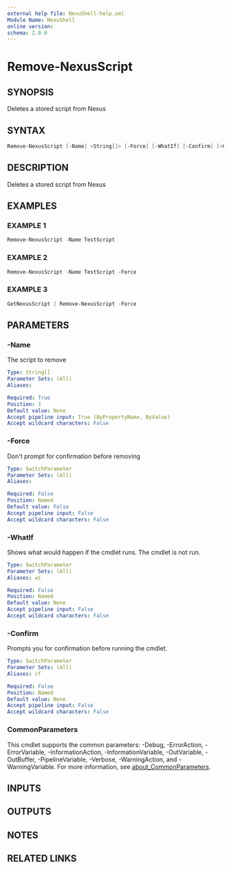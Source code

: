 ```yaml
---
external help file: NexuShell-help.xml
Module Name: NexuShell
online version:
schema: 2.0.0
---
```


# Remove-NexusScript

## SYNOPSIS

Deletes a stored script from Nexus

## SYNTAX

```powershell
Remove-NexusScript [-Name] <String[]> [-Force] [-WhatIf] [-Confirm] [<CommonParameters>]
```

## DESCRIPTION

Deletes a stored script from Nexus

## EXAMPLES

### EXAMPLE 1

```powershell
Remove-NexusScript -Name TestScript
```

### EXAMPLE 2

```powershell
Remove-NexusScript -Name TestScript -Force
```

### EXAMPLE 3

```powershell
GetNexusScript | Remove-NexusScript -Force
```

## PARAMETERS

### -Name

The script to remove

```yaml
Type: String[]
Parameter Sets: (All)
Aliases:

Required: True
Position: 1
Default value: None
Accept pipeline input: True (ByPropertyName, ByValue)
Accept wildcard characters: False
```

### -Force

Don't prompt for confirmation before removing

```yaml
Type: SwitchParameter
Parameter Sets: (All)
Aliases:

Required: False
Position: Named
Default value: False
Accept pipeline input: False
Accept wildcard characters: False
```

### -WhatIf

Shows what would happen if the cmdlet runs.
The cmdlet is not run.

```yaml
Type: SwitchParameter
Parameter Sets: (All)
Aliases: wi

Required: False
Position: Named
Default value: None
Accept pipeline input: False
Accept wildcard characters: False
```

### -Confirm

Prompts you for confirmation before running the cmdlet.

```yaml
Type: SwitchParameter
Parameter Sets: (All)
Aliases: cf

Required: False
Position: Named
Default value: None
Accept pipeline input: False
Accept wildcard characters: False
```

### CommonParameters

This cmdlet supports the common parameters: -Debug, -ErrorAction, -ErrorVariable, -InformationAction, -InformationVariable, -OutVariable, -OutBuffer, -PipelineVariable, -Verbose, -WarningAction, and -WarningVariable. For more information, see [about_CommonParameters](http://go.microsoft.com/fwlink/?LinkID=113216).

## INPUTS

## OUTPUTS

## NOTES

## RELATED LINKS
